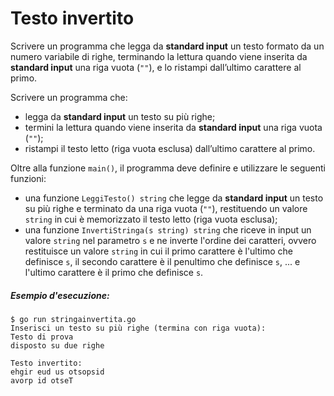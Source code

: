 # Testo invertito

Scrivere un programma che legga da **standard input** un testo formato da un numero variabile di righe, terminando la lettura quando viene inserita da **standard input** una riga vuota (`""`), e lo ristampi dall’ultimo carattere al primo.

Scrivere un programma che: 
* legga da **standard input** un testo su più righe;
* termini la lettura quando viene inserita da **standard input** una riga vuota (`""`);
* ristampi il testo letto (riga vuota esclusa) dall’ultimo carattere al primo.

Oltre alla funzione `main()`, il programma deve definire e utilizzare le seguenti funzioni:
* una funzione `LeggiTesto() string` che legge da **standard input** un testo su più righe e terminato da una riga vuota (`""`), restituendo un valore `string` in cui è memorizzato il testo letto (riga vuota esclusa);
* una funzione `InvertiStringa(s string) string` che riceve in input un valore `string` nel parametro `s` e ne inverte l'ordine dei caratteri, ovvero restituisce un valore `string` in cui il primo carattere è l'ultimo che definisce `s`, il secondo carattere è il penultimo che definisce `s`, ...  e l'ultimo carattere è il primo che definisce `s`.

##### Esempio d'esecuzione:

```text
$ go run stringainvertita.go
Inserisci un testo su più righe (termina con riga vuota):
Testo di prova
disposto su due righe

Testo invertito:
ehgir eud us otsopsid
avorp id otseT
```
